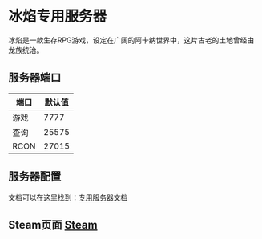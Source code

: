 # 冰焰专用服务器

冰焰是一款生存RPG游戏，设定在广阔的阿卡纳世界中，这片古老的土地曾经由龙族统治。

## 服务器端口


| 端口      | 默认值 |
|-----------|---------|
| 游戏      | 7777    |
| 查询     | 25575   |
| RCON      | 27015   |

## 服务器配置
文档可以在这里找到：[专用服务器文档](https://github.com/DreamsideInteractive/FrozenFlameServer)

## Steam页面 [Steam](https://store.steampowered.com/app/715400/Frozen_Flame/) 